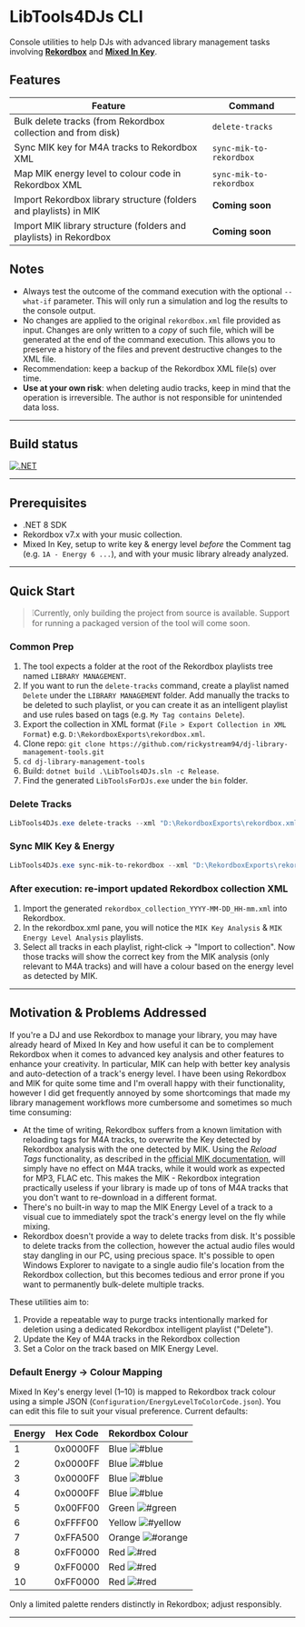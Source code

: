 # LibTools4DJs CLI

Console utilities to help DJs with advanced library management tasks involving [**Rekordbox**](https://rekordbox.com/) and [**Mixed In Key**](https://mixedinkey.com/).

## Features

| Feature | Command |
|---------|---------|
| Bulk delete tracks (from Rekordbox collection and from disk) | `delete-tracks` |
| Sync MIK key for M4A tracks to Rekordbox XML | `sync-mik-to-rekordbox` |
| Map MIK energy level to colour code in Rekordbox XML | `sync-mik-to-rekordbox` |
| Import Rekordbox library structure (folders and playlists) in MIK | **Coming soon** |
| Import MIK library structure (folders and playlists) in Rekordbox | **Coming soon** |

## Notes
- Always test the outcome of the command execution with the optional `--what-if` parameter. This will only run a simulation and log the results to the console output.
- No changes are applied to the original `rekordbox.xml` file provided as input. Changes are only written to a _copy_ of such file, which will be generated at the end of the command execution. This allows you to preserve a history of the files and prevent destructive changes to the XML file.
- Recommendation: keep a backup of the Rekordbox XML file(s) over time.
- **Use at your own risk**: when deleting audio tracks, keep in mind that the operation is irreversible. The author is not responsible for unintended data loss.

---

## Build status

[![.NET](https://github.com/rickystream94/dj-library-management-tools/actions/workflows/dotnet.yml/badge.svg)](https://github.com/rickystream94/dj-library-management-tools/actions/workflows/dotnet.yml)

---

## Prerequisites
- .NET 8 SDK
- Rekordbox v7.x with your music collection.
- Mixed In Key, setup to write key & energy level _before_ the Comment tag (e.g. `1A - Energy 6 ...`), and with your music library already analyzed.

---

## Quick Start
> ❕Currently, only building the project from source is available. Support for running a packaged version of the tool will come soon.

### Common Prep
1. The tool expects a folder at the root of the Rekordbox playlists tree named `LIBRARY MANAGEMENT`.
1. If you want to run the `delete-tracks` command, create a playlist named `Delete` under the `LIBRARY MANAGEMENT` folder. Add manually the tracks to be deleted to such playlist, or you can create it as an intelligent playlist and use rules based on tags (e.g.  `My Tag contains Delete`).
1. Export the collection in XML format (`File > Export Collection in XML Format`) e.g. `D:\RekordboxExports\rekordbox.xml`.
1. Clone repo: `git clone https://github.com/rickystream94/dj-library-management-tools.git`
1. `cd dj-library-management-tools`
1. Build: `dotnet build .\LibTools4DJs.sln -c Release`.
1. Find the generated `LibToolsForDJs.exe` under the `bin` folder.

### Delete Tracks

```powershell
LibTools4DJs.exe delete-tracks --xml "D:\RekordboxExports\rekordbox.xml" [--what-if]
```

### Sync MIK Key & Energy
```powershell
LibTools4DJs.exe sync-mik-to-rekordbox --xml "D:\RekordboxExports\rekordbox.xml" [--what-if]
```

### After execution: re-import updated Rekordbox collection XML
1. Import the generated `rekordbox_collection_YYYY-MM-DD_HH-mm.xml` into Rekordbox.
1. In the rekordbox.xml pane, you will notice the `MIK Key Analysis` & `MIK Energy Level Analysis` playlists.
1. Select all tracks in each playlist, right‑click → "Import to collection". Now those tracks will show the correct key from the MIK analysis (only relevant to M4A tracks) and will have a colour based on the energy level as detected by MIK.

---

## Motivation & Problems Addressed
If you're a DJ and use Rekordbox to manage your library, you may have already heard of Mixed In Key and how useful it can be to complement Rekordbox when it comes to advanced key analysis and other features to enhance your creativity.
In particular, MIK can help with better key analysis and auto-detection of a track's energy level.
I have been using Rekordbox and MIK for quite some time and I'm overall happy with their functionality, however I did get frequently annoyed by some shortcomings that made my library management workflows more cumbersome and sometimes so much time consuming:
- At the time of writing, Rekordbox suffers from a known limitation with reloading tags for M4A tracks, to overwrite the Key detected by Rekordbox analysis with the one detected by MIK. Using the *Reload Tags* functionality, as described in the [official MIK documentation](https://mixedinkey.com/integration/rekordbox-integration/), will simply have no effect on M4A tracks, while it would work as expected for MP3, FLAC etc. This makes the MIK - Rekordbox integration practically useless if your library is made up of tons of M4A tracks that you don't want to re-download in a different format.
- There's no built-in way to map the MIK Energy Level of a track to a visual cue to immediately spot the track's energy level on the fly while mixing.
- Rekordbox doesn't provide a way to delete tracks from disk. It's possible to delete tracks from the collection, however the actual audio files would stay dangling in our PC, using precious space. It's possible to open Windows Explorer to navigate to a single audio file's location from the Rekordbox collection, but this becomes tedious and error prone if you want to permanently bulk-delete multiple tracks.

These utilities aim to:
1. Provide a repeatable way to purge tracks intentionally marked for deletion using a dedicated Rekordbox intelligent playlist ("Delete").
1. Update the Key of M4A tracks in the Rekordbox collection
1. Set a Color on the track based on MIK Energy Level.

### Default Energy → Colour Mapping
Mixed In Key's energy level (1–10) is mapped to Rekordbox track colour using a simple JSON (`Configuration/EnergyLevelToColorCode.json`). You can edit this file to suit your visual preference. Current defaults:

| Energy | Hex Code | Rekordbox Colour |
|--------|----------|---------------|
| 1 | 0x0000FF | Blue ![#blue](https://placehold.co/15x15/blue/blue.png) |
| 2 | 0x0000FF | Blue ![#blue](https://placehold.co/15x15/blue/blue.png) |
| 3 | 0x0000FF | Blue ![#blue](https://placehold.co/15x15/blue/blue.png) |
| 4 | 0x0000FF | Blue ![#blue](https://placehold.co/15x15/blue/blue.png) |
| 5 | 0x00FF00 | Green ![#green](https://placehold.co/15x15/green/green.png) |
| 6 | 0xFFFF00 | Yellow ![#yellow](https://placehold.co/15x15/yellow/yellow.png) |
| 7 | 0xFFA500 | Orange ![#orange](https://placehold.co/15x15/orange/orange.png) |
| 8 | 0xFF0000 | Red ![#red](https://placehold.co/15x15/red/red.png) |
| 9 | 0xFF0000 | Red ![#red](https://placehold.co/15x15/red/red.png) |
| 10 | 0xFF0000 | Red ![#red](https://placehold.co/15x15/red/red.png)|

Only a limited palette renders distinctly in Rekordbox; adjust responsibly.

---

